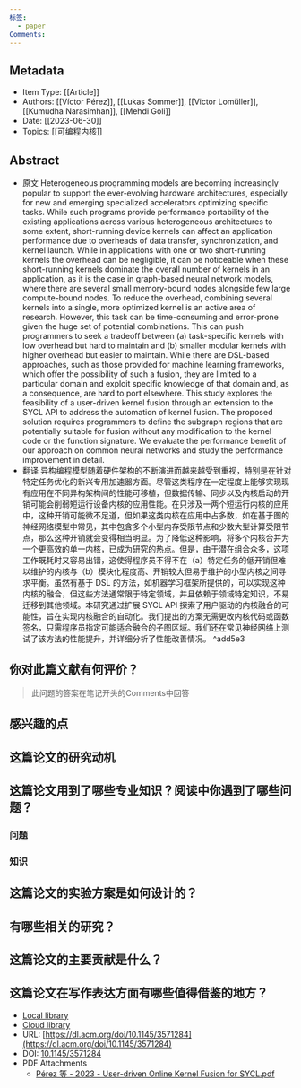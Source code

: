 ```yaml
---
标签:
  - paper
Comments:
---
```

## Metadata
* Item Type: [[Article]]      
* Authors: [[Víctor Pérez]], [[Lukas Sommer]], [[Victor Lomüller]], [[Kumudha Narasimhan]], [[Mehdi Goli]]      
* Date: [[2023-06-30]]   
* Topics: [[可编程内核]]   
  

## Abstract
- 原文
	Heterogeneous programming models are becoming increasingly popular to support the ever-evolving hardware architectures, especially for new and emerging specialized accelerators optimizing specific tasks. While such programs provide performance portability of the existing applications across various heterogeneous architectures to some extent, short-running device kernels can affect an application performance due to overheads of data transfer, synchronization, and kernel launch. While in applications with one or two short-running kernels the overhead can be negligible, it can be noticeable when these short-running kernels dominate the overall number of kernels in an application, as it is the case in graph-based neural network models, where there are several small memory-bound nodes alongside few large compute-bound nodes. To reduce the overhead, combining several kernels into a single, more optimized kernel is an active area of research. However, this task can be time-consuming and error-prone given the huge set of potential combinations. This can push programmers to seek a tradeoff between (a) task-specific kernels with low overhead but hard to maintain and (b) smaller modular kernels with higher overhead but easier to maintain. While there are DSL-based approaches, such as those provided for machine learning frameworks, which offer the possibility of such a fusion, they are limited to a particular domain and exploit specific knowledge of that domain and, as a consequence, are hard to port elsewhere. This study explores the feasibility of a user-driven kernel fusion through an extension to the SYCL API to address the automation of kernel fusion. The proposed solution requires programmers to define the subgraph regions that are potentially suitable for fusion without any modification to the kernel code or the function signature. We evaluate the performance benefit of our approach on common neural networks and study the performance improvement in detail.
- 翻译
	异构编程模型随着硬件架构的不断演进而越来越受到重视，特别是在针对特定任务优化的新兴专用加速器方面。尽管这类程序在一定程度上能够实现现有应用在不同异构架构间的性能可移植，但数据传输、同步以及内核启动的开销可能会削弱短运行设备内核的应用性能。在只涉及一两个短运行内核的应用中，这种开销可能微不足道，但如果这类内核在应用中占多数，如在基于图的神经网络模型中常见，其中包含多个小型内存受限节点和少数大型计算受限节点，那么这种开销就会变得相当明显。为了降低这种影响，将多个内核合并为一个更高效的单一内核，已成为研究的热点。但是，由于潜在组合众多，这项工作既耗时又容易出错，这使得程序员不得不在（a）特定任务的低开销但难以维护的内核与（b）模块化程度高、开销较大但易于维护的小型内核之间寻求平衡。虽然有基于 DSL 的方法，如机器学习框架所提供的，可以实现这种内核的融合，但这些方法通常限于特定领域，并且依赖于领域特定知识，不易迁移到其他领域。本研究通过扩展 SYCL API 探索了用户驱动的内核融合的可能性，旨在实现内核融合的自动化。我们提出的方案无需更改内核代码或函数签名，只需程序员指定可能适合融合的子图区域。我们还在常见神经网络上测试了该方法的性能提升，并详细分析了性能改善情况。 ^add5e3

## 你对此篇文献有何评价？

>此问题的答案在笔记开头的Comments中回答


## 感兴趣的点



## 这篇论文的研究动机




## 这篇论文用到了哪些专业知识？阅读中你遇到了哪些问题？ 
### 问题
### 知识


## 这篇论文的实验方案是如何设计的？ 




## 有哪些相关的研究？




## 这篇论文的主要贡献是什么？



## 这篇论文在写作表达方面有哪些值得借鉴的地方？






* [Local library](zotero://select/items/1_CAQZFRVS)    
* [Cloud library](http://zotero.org/users/12537825/items/CAQZFRVS)  
* URL: [https://dl.acm.org/doi/10.1145/3571284](https://dl.acm.org/doi/10.1145/3571284)  
* DOI: [10.1145/3571284](https://doi.org/10.1145/3571284)    
* PDF Attachments
	- [Pérez 等 - 2023 - User-driven Online Kernel Fusion for SYCL.pdf](zotero://open-pdf/library/items/FJWGV24F)  

